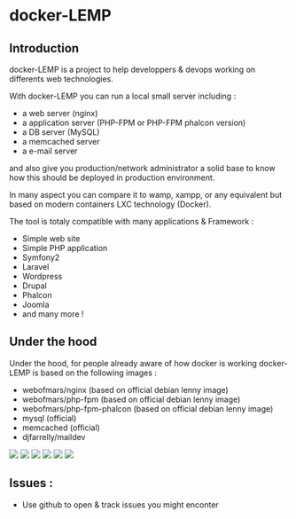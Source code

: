 docker-LEMP
=============================================================

## Introduction
docker-LEMP is a project to help developpers & devops working on differents web technologies. 

With docker-LEMP you can run a local small server including :
- a web server (nginx)
- a application server (PHP-FPM or PHP-FPM phalcon version)
- a DB server (MySQL)
- a memcached server
- a e-mail server

and also give you production/network administrator a solid base to know how this should be deployed in production environment.

In many aspect you can compare it to wamp, xampp, or any equivalent but based on modern containers LXC technology (Docker).

The tool is totaly compatible with many applications & Framework :
- Simple web site
- Simple PHP application
- Symfony2
- Laravel
- Wordpress
- Drupal
- Phalcon
- Joomla
- and many more ! 

## Under the hood
Under the hood, for people already aware of how docker is working docker-LEMP is based on the following images :

- webofmars/nginx (based on official debian lenny image)
- webofmars/php-fpm (based on official debian lenny image)
- webofmars/php-fpm-phalcon (based on official debian lenny image)
- mysql (official)
- memcached (official)
- djfarrelly/maildev

[![](https://badge.imagelayers.io/webofmars/nginx:latest.svg)](https://imagelayers.io/?images=webofmars/nginx:latest 'Get your own badge on imagelayers.io') [![](https://badge.imagelayers.io/webofmars/php-fpm:latest.svg)](https://imagelayers.io/?images=webofmars/php-fpm:latest 'Get your own badge on imagelayers.io') [![](https://badge.imagelayers.io/webofmars/php-fpm-phalcon:latest.svg)](https://imagelayers.io/?images=webofmars/php-fpm-phalcon:latest 'Get your own badge on imagelayers.io') [![](https://badge.imagelayers.io/mysql:latest.svg)](https://imagelayers.io/?images=mysql:latest 'Get your own badge on imagelayers.io') [![](https://badge.imagelayers.io/memcached:latest.svg)](https://imagelayers.io/?images=memcached:latest 'Get your own badge on imagelayers.io') [![](https://badge.imagelayers.io/djfarrelly/maildev:latest.svg)](https://imagelayers.io/?images=djfarrelly/maildev:latest 'Get your own badge on imagelayers.io')

## Issues :

- Use github to open & track issues you might enconter


